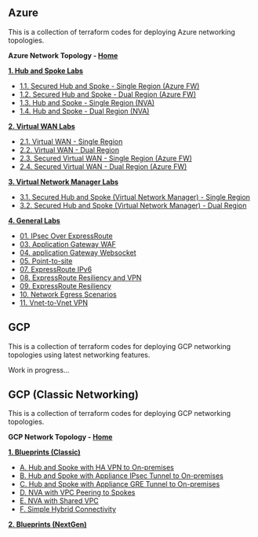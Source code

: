 
## Azure

This is a collection of terraform codes for deploying Azure networking topologies.

**Azure Network Topology - [Home](https://github.com/kaysalawu/azure-network-terraform)**

[**1. Hub and Spoke Labs**](https://github.com/kaysalawu/azure-network-terraform/tree/main/1-hub-and-spoke)
- [1.1. Secured Hub and Spoke - Single Region (Azure FW)](https://github.com/kaysalawu/azure-network-terraform/tree/main/1-hub-and-spoke/1-hub-spoke-azfw-single-region)
- [1.2. Secured Hub and Spoke - Dual Region (Azure FW)](https://github.com/kaysalawu/azure-network-terraform/tree/main/1-hub-and-spoke/2-hub-spoke-azfw-dual-region)
- [1.3. Hub and Spoke - Single Region (NVA)](https://github.com/kaysalawu/azure-network-terraform/tree/main/1-hub-and-spoke/3-hub-spoke-nva-single-region)
- [1.4. Hub and Spoke - Dual Region (NVA)](https://github.com/kaysalawu/azure-network-terraform/tree/main/1-hub-and-spoke/4-hub-spoke-nva-dual-region)

[**2. Virtual WAN Labs**](https://github.com/kaysalawu/azure-network-terraform/tree/main/2-virtual-wan)
- [2.1. Virtual WAN - Single Region](https://github.com/kaysalawu/azure-network-terraform/tree/main/2-virtual-wan/1-vwan-single-region)
- [2.2. Virtual WAN - Dual Region](https://github.com/kaysalawu/azure-network-terraform/tree/main/2-virtual-wan/2-vwan-dual-region)
- [2.3. Secured Virtual WAN - Single Region (Azure FW)](https://github.com/kaysalawu/azure-network-terraform/tree/main/2-virtual-wan/3-vwan-sec-single-region)
- [2.4. Secured Virtual WAN - Dual Region (Azure FW)](https://github.com/kaysalawu/azure-network-terraform/tree/main/2-virtual-wan/4-vwan-sec-dual-region)

[**3. Virtual Network Manager Labs**](https://github.com/kaysalawu/azure-network-terraform/tree/main/3-network-manager)
- [3.1. Secured Hub and Spoke (Virtual Network Manager) - Single Region](https://github.com/kaysalawu/azure-network-terraform/tree/main/3-network-manager/1-hub-spoke-azfw-single-region)
- [3.2. Secured Hub and Spoke (Virtual Network Manager) - Dual Region](https://github.com/kaysalawu/azure-network-terraform/tree/main/3-network-manager/2-hub-spoke-azfw-dual-region)


[**4. General Labs**](https://github.com/kaysalawu/azure-network-terraform/tree/main/4-general)
- [01. IPsec Over ExpressRoute](https://github.com/kaysalawu/azure-network-terraform/tree/main/4-general/01-ipsec-over-er)
- [03. Application Gateway WAF](https://github.com/kaysalawu/azure-network-terraform/tree/main/4-general/03-appgw-waf)
- [04. application Gateway Websocket](https://github.com/kaysalawu/azure-network-terraform/tree/main/4-general/04-appgw-websocket)
- [05. Point-to-site](https://github.com/kaysalawu/azure-network-terraform/tree/main/4-general/05-p2s-client)
- [07. ExpressRoute IPv6](https://github.com/kaysalawu/azure-network-terraform/tree/main/4-general/07-express-route-ipv6)
- [08. ExpressRoute Resiliency and VPN](https://github.com/kaysalawu/azure-network-terraform/tree/main/4-general/08-express-route-vpn-resiliency)
- [09. ExpressRoute Resiliency](https://github.com/kaysalawu/azure-network-terraform/tree/main/4-general/09-express-route-resiliency)
- [10. Network Egress Scenarios](https://github.com/kaysalawu/azure-network-terraform/tree/main/4-general/10-network-egress-scenarios)
- [11. Vnet-to-Vnet VPN](https://github.com/kaysalawu/azure-network-terraform/tree/main/4-general/11-vnet-to-vnet-vpn)

## GCP

This is a collection of terraform codes for deploying GCP networking topologies using latest networking features.

Work in progress...

## GCP (Classic Networking)

This is a collection of terraform codes for deploying GCP networking topologies.

**GCP Network Topology - [Home](https://github.com/kaysalawu/gcp-network-classic-terraform)**

[**1. Blueprints (Classic)**](https://github.com/kaysalawu/gcp-network-classic-terraform)

- [A. Hub and Spoke with HA VPN to On-premises](https://github.com/kaysalawu/gcp-network-classic-terraform/tree/master/1-labs/a-standard)
- [B. Hub and Spoke with Appliance IPsec Tunnel to On-premises](https://github.com/kaysalawu/gcp-network-classic-terraform/tree/master/1-labs/b-vyos-ipsec)
- [C. Hub and Spoke with Appliance GRE Tunnel to On-premises](https://github.com/kaysalawu/gcp-network-classic-terraform/tree/master/1-labs/c-vyos-gre)
- [D. NVA with VPC Peering to Spokes](https://github.com/kaysalawu/gcp-network-classic-terraform/tree/master/1-labs/d-nva-peering)
- [E. NVA with Shared VPC](https://github.com/kaysalawu/gcp-network-classic-terraform/tree/master/1-labs/e-nva-shared-vpc)
- [F. Simple Hybrid Connectivity](https://github.com/kaysalawu/gcp-network-classic-terraform/tree/master/1-labs/f-simple-hybrid)

[**2. Blueprints (NextGen)**](https://github.com/kaysalawu/gcp-network-classic-terraform/tree/master/2-blueprints-nextgen)

